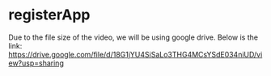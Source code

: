 # registerApp
Due to the file size of the video, we will be using google drive. Below is the link:
https://drive.google.com/file/d/18G1jYU4SiSaLo3THG4MCsYSdE034niUD/view?usp=sharing
